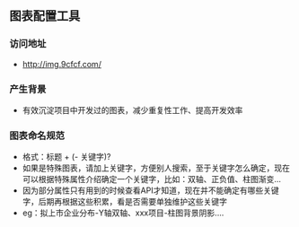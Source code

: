 ## 图表配置工具


### 访问地址 
* http://img.9cfcf.com/

### 产生背景
* 有效沉淀项目中开发过的图表，减少重复性工作、提高开发效率


### 图表命名规范
* 格式：标题 + (- 关键字)? 
* 如果是特殊图表，请加上关键字，方便别人搜索，至于关键字怎么确定，现在可以根据特殊属性介绍确定一个关键字，比如：双轴、正负值、柱图渐变...
* 因为部分属性只有用到的时候查看API才知道，现在并不能确定有哪些关键字，后期再根据这些积累，看是否需要单独维护这些关键字
* eg：拟上市企业分布-Y轴双轴、xxx项目-柱图背景阴影....
